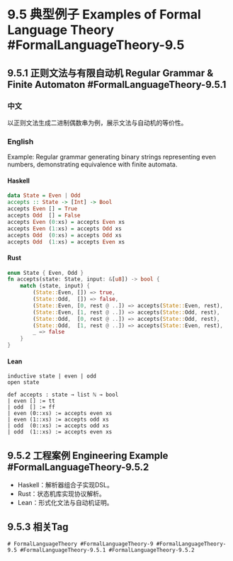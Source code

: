 # 9.5 典型例子 Examples of Formal Language Theory #FormalLanguageTheory-9.5

## 9.5.1 正则文法与有限自动机 Regular Grammar & Finite Automaton #FormalLanguageTheory-9.5.1

### 中文

以正则文法生成二进制偶数串为例，展示文法与自动机的等价性。

### English

Example: Regular grammar generating binary strings representing even numbers, demonstrating equivalence with finite automata.

#### Haskell

```haskell
data State = Even | Odd
accepts :: State -> [Int] -> Bool
accepts Even [] = True
accepts Odd  [] = False
accepts Even (0:xs) = accepts Even xs
accepts Even (1:xs) = accepts Odd xs
accepts Odd  (0:xs) = accepts Odd xs
accepts Odd  (1:xs) = accepts Even xs
```

#### Rust

```rust
enum State { Even, Odd }
fn accepts(state: State, input: &[u8]) -> bool {
    match (state, input) {
        (State::Even, []) => true,
        (State::Odd,  []) => false,
        (State::Even, [0, rest @ ..]) => accepts(State::Even, rest),
        (State::Even, [1, rest @ ..]) => accepts(State::Odd, rest),
        (State::Odd,  [0, rest @ ..]) => accepts(State::Odd, rest),
        (State::Odd,  [1, rest @ ..]) => accepts(State::Even, rest),
        _ => false
    }
}
```

#### Lean

```lean
inductive state | even | odd
open state

def accepts : state → list ℕ → bool
| even [] := tt
| odd  [] := ff
| even (0::xs) := accepts even xs
| even (1::xs) := accepts odd xs
| odd  (0::xs) := accepts odd xs
| odd  (1::xs) := accepts even xs
```

## 9.5.2 工程案例 Engineering Example #FormalLanguageTheory-9.5.2

- Haskell：解析器组合子实现DSL。
- Rust：状态机库实现协议解析。
- Lean：形式化文法与自动机证明。

## 9.5.3 相关Tag

`# FormalLanguageTheory #FormalLanguageTheory-9 #FormalLanguageTheory-9.5 #FormalLanguageTheory-9.5.1 #FormalLanguageTheory-9.5.2`
